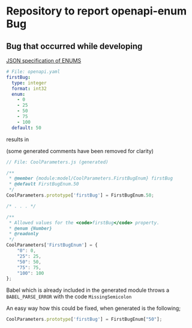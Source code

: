 # Repository to report openapi-enum Bug

## Bug that occurred while developing
[JSON specification of ENUMS](https://json-schema.org/understanding-json-schema/reference/generic.html?highlight=enum#enumerated-values)


```yaml
# File: openapi.yaml
firstBug:
  type: integer
  format: int32
  enum:
    - 0
    - 25
    - 50
    - 75
    - 100
  default: 50
```

results in 

(some generated comments have been removed for clarity)

```javascript
// File: CoolParameters.js (generated)

/**
 * @member {module:model/CoolParameters.FirstBugEnum} firstBug
 * @default FirstBugEnum.50
 */
CoolParameters.prototype['firstBug'] = FirstBugEnum.50;

/* . . . */

/**
 * Allowed values for the <code>firstBug</code> property.
 * @enum {Number}
 * @readonly
 */
CoolParameters['FirstBugEnum'] = {
    "0": 0,
    "25": 25,
    "50": 50,
    "75": 75,
    "100": 100
};
```

Babel which is already included in the generated module throws a `BABEL_PARSE_ERROR` with the code `MissingSemicolon`


An easy way how this could be fixed, when generated is the following;
```javascript
CoolParameters.prototype['firstBug'] = FirstBugEnum["50"];
```